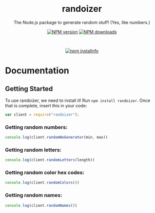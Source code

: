 <div align="center">
  <br>

# randoizer

The Node.js package to generate random stuff! (Yes, like numbers.)

<a href="https://www.npmjs.com/package/randoizer"><img src="https://img.shields.io/npm/v/randoizer.svg?maxAge=3600" alt="NPM version" /></a>
<a href="https://www.npmjs.com/package/randoizer"><img src="https://img.shields.io/npm/dt/randoizer.svg?maxAge=3600" alt="NPM downloads" /></a>

<br>

<p>
<a href="https://nodei.co/npm/randoizer/"><img src="https://nodei.co/npm/randoizer.png?downloads=true&stars=true" alt="npm installnfo" /></a>
</p>

</div>

# Documentation

## Getting Started

To use randoizer, we need to install it! Run `npm install randoizer`. Once that is complete, insert this in your code:
```js
var client = require("randoizer");
```

### Getting random numbers:
```js
console.log(client.randomNoGenerator(min, max))
```

### Getting random letters:
```js
console.log(client.randomLetters(length))
```

### Getting random color hex codes:
```js
console.log(client.randomColors())
```

### Getting random names:
```js
console.log(client.randomNames())
```
